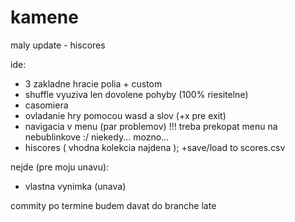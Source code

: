 # kamene

maly update - hiscores

ide:
- 3 zakladne hracie polia + custom
- shuffle vyuziva len dovolene pohyby (100% riesitelne)
- casomiera
- ovladanie hry pomocou wasd a slov (+x pre exit)
- navigacia v menu (par problemov) !!! treba prekopat menu na nebublinkove :/ niekedy... mozno...
- hiscores ( vhodna kolekcia najdena ); +save/load to scores.csv


nejde (pre moju unavu):
- vlastna vynimka (unava)

commity po termine budem davat do branche late